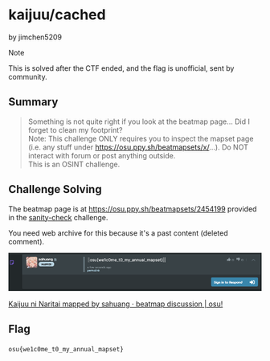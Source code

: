 # kaijuu/cached
by jimchen5209

> [!NOTE]
> This is solved after the CTF ended, and the flag is unofficial, sent by community.

## Summary

> Something is not quite right if you look at the beatmap page... Did I forget to clean my footprint?  
> Note: This challenge ONLY requires you to inspect the mapset page (i.e. any stuff under https://osu.ppy.sh/beatmapsets/x/...). Do NOT interact with forum or post anything outside.  
> This is an OSINT challenge.

## Challenge Solving

The beatmap page is at https://osu.ppy.sh/beatmapsets/2454199 provided in the [sanity-check](../sanity-check/README.md) challenge.

You need web archive for this because it's a past content (deleted comment).

![](images/tFvExomC4XWIg9OaSI7J9gRVTtRU-STaNcRqF4n5yIQ=.png)

[Kaijuu ni Naritai mapped by sahuang · beatmap discussion | osu!](https://web.archive.org/web/20251025015133/https://osu.ppy.sh/beatmapsets/2454199/discussion/-/generalAll/total)

## Flag

`osu{we1c0me_t0_my_annual_mapset}`

